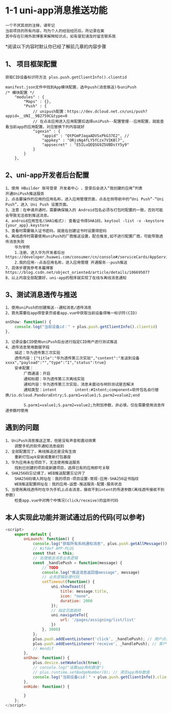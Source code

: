 # 1-1 uni-app消息推送功能

    一个不厌其烦的注释，请牢记
    当前项目的所有内容，均为个人的经验经历后，所记录在案
    其中存在引用外部博客来解释知识点，如有冒犯请及时留言联系我

*阅读以下内容时默认你已经了解前几章的内容步骤

## 1、 项目框架配置

    获取CID设备标识符方法 plus.push.getClientInfo().clientid

    manifest.json文件中找到App模块配置，选中push(消息推送)与uniPush
    /* 模块配置 */
        "modules" : {
            "Maps" : {},
            "Push" : {
                // unipush配置：https://dev.dcloud.net.cn/uni/push?appid=__UNI__9B2759C&type=0
                // 在点击应用进入应用配置后选择uniPush--配置管理--应用配置，就能查看当前app的应用配置，对应替换下列内容就好
                "igexin" : {
                    "appid" : "QtPGmPJaqaADVSxPkG37E2", // 
                    "appkey" : "ORjsNg4fLY5fCzx7VIKBl7",
                    "appsecret" : "E5ILuQEQSG9Z5UBDstY5y9"
                }
            }
        },

## 2、uni-app开发者后台配置

    1、使用 HBuilder 账号登录 开发者中心 ，登录后会进入“我创建的应用”列表
    开通UniPush推送服务
    2、点击要操作的应用的应用名称，进入应用管理页面，点击左侧导航中的“Uni Push”-“Uni Push”，进入 Uni Push 设置页面。
    3、注意：在申请开通时，需要确保输入的 Android包名必须与打包时配置的一致，否则可能会导致无法收到推送消息。
    4、android应用签名(SHA1格式): 查看证书得SHA1码，keytool -list -v -keystore {your_app}.keystore
    5、查看时需要输入证书密码，就是在创建证书时设置得密码
    6、离线透传时需要使用uniPush的厂商推送设置，配合推发,如不进行配置厂商，可能导致透传消息失败
        华为举例
        1.注册、进入华为开发者后台https://developer.huawei.com/consumer/cn/console#/serviceCards/AppService
        2.我的应用--点击应用名称，进入应用管理 开通服务--push推送
    7、具体步骤我参考本篇博客https://blog.csdn.net/object_oriented/article/details/106695077
    8、以上内容全部配置好，uni-app的程序就实现了在线与离线消息通知

## 3、测试消息透传与推送

    1、使用uniPush的创建推送--通知消息/透传消息
    2、首先需要在app得登录页或者app.vue中获取当前设备得唯一标识符(CID)

``` js
onShow: function() {
    console.log("当前设备id：" + plus.push.getClientInfo().clientid)
},
```
    3、记录设备CID使用uniPush后台进行指定CID用户进行测试推送
    4、透传消息常用数据字段
        描述：华为透传第三次实验
        透传内容：{"title":"华为透传第三次实验","content":"发送到设备xxxx","payload":"","type":"1","status":true}
        安卓配置：
            厂商通道：开启
            通知标题：华为透传第三次离线实验
            通知内容：华为透传第三次实验，消息未震动与响铃测试是否解决
            通知类型：intent        intent:#Intent;component=软件包名自行替换/io.dcloud.PandoraEntry;S.parm1=value1;S.parm2=value2;end
            
            S.parm1=value1;S.parm2=value2;为附加参数，非必填，仅在需要使用消息传递参数时使用

## 遇到的问题

    1、UniPush消息推送正常，但是没有声音和震动效果
        调整手机的软件通知消息级别
    2、全部配置完了，离线推送还是没有生效
        重新打包apk安装或重新打包基座
    3、华为应用未在项目下，无法使用推送服务
        找到已创建的项目或新建项目，选择已有的应用即可关联
    4、SHA256码忘记填了，WEB推送配置忘记开了
        SHA256码填入网址在：我的项目-项目设置-常规-应用-SHA256证书指纹
        WEB推送配置网址在：我的应用-运营-推送服务-配置-服务状态
    5、当使用离线透传时在华为手机上点击消息，接收不到intent的传递参数(离线透传接收不到参数)
        检查app.vue中对两个中情况(click/receive)的监听代码
## 本人实现此功能并测试通过后的代码(可以参考)
```js
<script>
	export default {
		onLaunch: function() {
			console.log("获取所有系统通知消息", plus.push.getAllMessage())
			// #ifdef APP-PLUS  
			const that = this;
			// 处理推送消息业务逻辑
			const _handlePush = function(message) {
				// TODO  
				console.log("推送消息返回值message", message)
				// 业务逻辑处理代码
				setTimeout(function() {
					uni.showToast({
						title: message.title,
						icon: "none",
						duration: 2000
					});
					// 指定页面跳转
					uni.navigateTo({
						url: '/pages/assigning/list/list'
					})
				}, 3000)
			};
			plus.push.addEventListener('click', _handlePush); // 用户点击系统通知栏中的消息，APP启动或者激活到前台运行，触发click事件。
			plus.push.addEventListener('receive', _handlePush); // 客户端接收到透传消息时（在系统通知栏中不显示消息），触发receive事件。
			// #endif  
		},
		onShow: function() {
			plus.device.setWakelock(true);
			// console.log("设置app角标数值")
			// plus.runtime.setBadgeNumber(0); // 清空app角标数值
			console.log("当前设备cid：" + plus.push.getClientInfo().clientid)
		},
		onHide: function() {

		}
	};
</script>
```